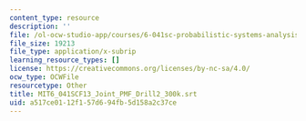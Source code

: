 ```yaml
---
content_type: resource
description: ''
file: /ol-ocw-studio-app/courses/6-041sc-probabilistic-systems-analysis-and-applied-probability-fall-2013/a517ce0112f157d694fb5d158a2c37ce_MIT6_041SCF13_Joint_PMF_Drill2_300k.vtt
file_size: 19213
file_type: application/x-subrip
learning_resource_types: []
license: https://creativecommons.org/licenses/by-nc-sa/4.0/
ocw_type: OCWFile
resourcetype: Other
title: MIT6_041SCF13_Joint_PMF_Drill2_300k.srt
uid: a517ce01-12f1-57d6-94fb-5d158a2c37ce
---
```

